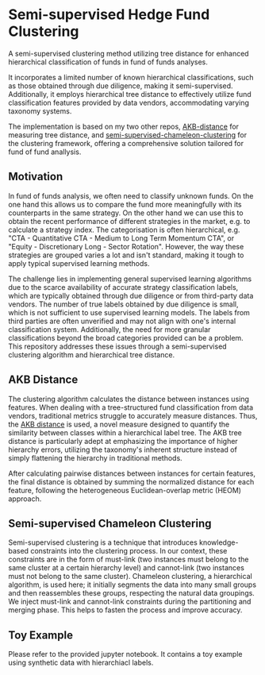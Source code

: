 # Semi-supervised Hedge Fund Clustering

A semi-supervised clustering method utilizing tree distance for enhanced hierarchical classification of funds in fund of funds analyses.

It incorporates a limited number of known hierarchical classifications, such as those obtained through due diligence, making it semi-supervised. Additionally, it employs hierarchical tree distance to effectively utilize fund classification features provided by data vendors, accommodating varying taxonomy systems.

The implementation is based on my two other repos, [AKB-distance](https://github.com/hon-gyu/hierarchical-tree-distance) for measuring tree distance, and [semi-supervised-chameleon-clustering](https://github.com/hon-gyu/semi-supervised-chameleon-clustering) for the clustering framework, offering a comprehensive solution tailored for fund of fund anallysis.

## Motivation

In fund of funds analysis, we often need to classify unknown funds. On the one hand this allows us to compare the fund more meaningfully with its counterparts in the same strategy. On the other hand we can use this to obtain the recent performance of different strategies in the market, e.g. to calculate a strategy index. The categorisation is often hierarchical, e.g. "CTA - Quantitative CTA - Medium to Long Term Momentum CTA", or "Equity - Discretionary Long - Sector Rotation". However, the way these strategies are grouped varies a lot and isn't standard, making it tough to apply typical supervised learning methods.

The challenge lies in implementing general supervised learning algorithms due to the scarce availability of accurate strategy classification labels, which are typically obtained through due diligence or from third-party data vendors. The number of true labels obtained by due diligence is small, which is not sufficient to use supervised learning models. The labels from third parties are often unverified and may not align with one's internal classification system. Additionally, the need for more granular classifications beyond the broad categories provided can be a problem. This repository addresses these issues through a semi-supervised clustering algorithm and hierarchical tree distance.

## AKB Distance

The clustering algorithm calculates the distance between instances using features. When dealing with a tree-structured fund classification from data vendors, traditional metrics struggle to accurately measure distances. Thus, the [AKB distance](https://github.com/hon-gyu/hierarchical-tree-distance) is used, a novel measure designed to quantify the similarity between classes within a hierarchical label tree. The AKB tree distance is particularly adept at emphasizing the importance of higher hierarchy errors, utilizing the taxonomy's inherent structure instead of simply flattening the hierarchy in traditional methods.

After calculating pairwise distances between instances for certain features, the final distance is obtained by summing the normalized distance for each feature, following the heterogeneous Euclidean-overlap metric (HEOM) approach.

## Semi-supervised Chameleon Clustering

Semi-supervised clustering is a technique that introduces knowledge-based constraints into the clustering process. In our context, these constraints are in the form of must-link (two instances must belong to the same cluster at a certain hierarchy level) and cannot-link (two instances must not belong to the same cluster). Chameleon clustering, a hierarchical algorithm, is used here; it initially segments the data into many small groups and then reassembles these groups, respecting the natural data groupings. We inject must-link and cannot-link constraints during the partitioning and merging phase. This helps to fasten the process and improve accuracy.

## Toy Example

Please refer to the provided jupyter notebook. It contains a toy example using synthetic data with hierarchiacl labels.